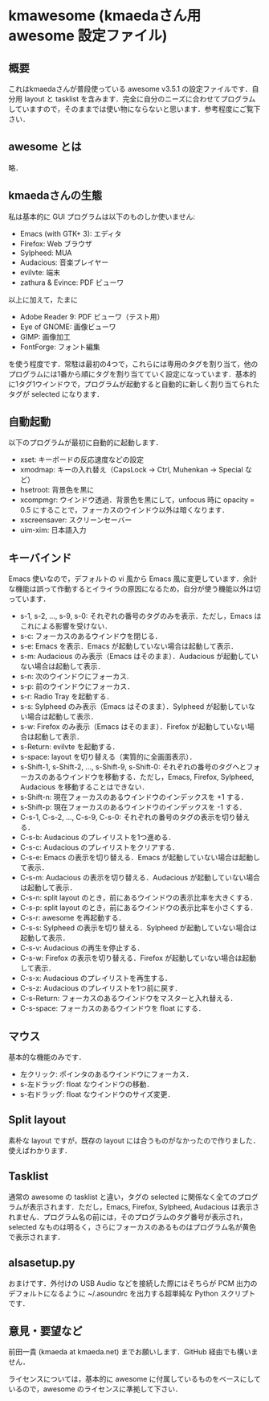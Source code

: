 kmawesome (kmaedaさん用 awesome 設定ファイル)
=============================================

概要
----

これはkmaedaさんが普段使っている awesome v3.5.1 の設定ファイルです．自分用 layout と tasklist を含みます．完全に自分のニーズに合わせてプログラムしていますので，そのままでは使い物にならないと思います．参考程度にご覧下さい．

awesome とは
------------

略．

kmaedaさんの生態
----------------

私は基本的に GUI プログラムは以下のものしか使いません:

 * Emacs (with GTK+ 3): エディタ
 * Firefox: Web ブラウザ
 * Sylpheed: MUA
 * Audacious: 音楽プレイヤー
 * evilvte: 端末
 * zathura & Evince: PDF ビューワ

以上に加えて，たまに

 * Adobe Reader 9: PDF ビューワ（テスト用）
 * Eye of GNOME: 画像ビューワ
 * GIMP: 画像加工
 * FontForge: フォント編集

を使う程度です．常駐は最初の4つで，これらには専用のタグを割り当て，他のプログラムには1番から順にタグを割り当てていく設定になっています．基本的に1タグ1ウインドウで，プログラムが起動すると自動的に新しく割り当てられたタグが selected になります．

自動起動
--------

以下のプログラムが最初に自動的に起動します．

 * xset: キーボードの反応速度などの設定
 * xmodmap: キーの入れ替え（CapsLock -> Ctrl, Muhenkan -> Special など）
 * hsetroot: 背景色を黒に
 * xcompmgr: ウインドウ透過．背景色を黒にして，unfocus 時に opacity = 0.5 にすることで，フォーカスのウインドウ以外は暗くなります．
 * xscreensaver: スクリーンセーバー
 * uim-xim: 日本語入力

キーバインド
------------

Emacs 使いなので，デフォルトの vi 風から Emacs 風に変更しています．余計な機能は誤って作動するとイライラの原因になるため，自分が使う機能以外は切っています．

 * s-1, s-2, ..., s-9, s-0: それぞれの番号のタグのみを表示．ただし，Emacs はこれによる影響を受けない．
 * s-c: フォーカスのあるウインドウを閉じる．
 * s-e: Emacs を表示．Emacs が起動していない場合は起動して表示．
 * s-m: Audacious のみ表示（Emacs はそのまま）．Audacious が起動していない場合は起動して表示．
 * s-n: 次のウインドウにフォーカス.
 * s-p: 前のウインドウにフォーカス．
 * s-r: Radio Tray を起動する．
 * s-s: Sylpheed のみ表示（Emacs はそのまま）．Sylpheed が起動していない場合は起動して表示．
 * s-w: Firefox のみ表示（Emacs はそのまま）．Firefox が起動していない場合は起動して表示．
 * s-Return: evilvte を起動する．
 * s-space: layout を切り替える（実質的に全画面表示）．
 * s-Shift-1, s-Shift-2, ..., s-Shift-9, s-Shift-0: それぞれの番号のタグへとフォーカスのあるウインドウを移動する．ただし，Emacs, Firefox, Sylpheed, Audacious を移動することはできない．
 * s-Shift-n: 現在フォーカスのあるウインドウのインデックスを +1 する．
 * s-Shift-p: 現在フォーカスのあるウインドウのインデックスを -1 する．
 * C-s-1, C-s-2, ..., C-s-9, C-s-0: それぞれの番号のタグの表示を切り替える．
 * C-s-b: Audacious のプレイリストを1つ進める．
 * C-s-c: Audacious のプレイリストをクリアする．
 * C-s-e: Emacs の表示を切り替える．Emacs が起動していない場合は起動して表示．
 * C-s-m: Audacious の表示を切り替える．Audacious が起動していない場合は起動して表示．
 * C-s-n: split layout のとき，前にあるウインドウの表示比率を大きくする．
 * C-s-p: split layout のとき，前にあるウインドウの表示比率を小さくする．
 * C-s-r: awesome を再起動する．
 * C-s-s: Sylpheed の表示を切り替える．Sylpheed が起動していない場合は起動して表示．
 * C-s-v: Audacious の再生を停止する．
 * C-s-w: Firefox の表示を切り替える．Firefox が起動していない場合は起動して表示．
 * C-s-x: Audacious のプレイリストを再生する．
 * C-s-z: Audacious のプレイリストを1つ前に戻す．
 * C-s-Return: フォーカスのあるウインドウをマスターと入れ替える．
 * C-s-space: フォーカスのあるウインドウを float にする．

マウス
------

基本的な機能のみです．

 * 左クリック: ポインタのあるウインドウにフォーカス．
 * s-左ドラッグ: float なウインドウの移動．
 * s-右ドラッグ: float なウインドウのサイズ変更．

Split layout
-------------

素朴な layout ですが，既存の layout には合うものがなかったので作りました．使えばわかります．

Tasklist
--------

通常の awesome の tasklist と違い，タグの selected に関係なく全てのプログラムが表示されます．ただし，Emacs, Firefox, Sylpheed, Audacious は表示されません．プログラム名の前には，そのプログラムのタグ番号が表示され，selected なものは明るく，さらにフォーカスのあるものはプログラム名が黄色で表示されます．

alsasetup.py
------------

おまけです．外付けの USB Audio などを接続した際にはそちらが PCM 出力のデフォルトになるように ~/.asoundrc を出力する超単純な Python スクリプトです．

意見・要望など
-------------

前田一貴 (kmaeda at kmaeda.net) までお願いします．GitHub 経由でも構いません．

ライセンスについては，基本的に awesome に付属しているものをベースにしているので，awesome のライセンスに準拠して下さい．
